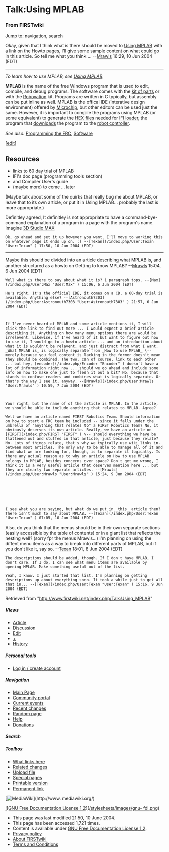 # Talk:Using MPLAB

### From FIRSTwiki

Jump to: navigation, search

Okay, given that I think what is there should be moved to [Using
MPLAB](/index.php/Using_MPLAB "Using MPLAB" ) with a link on the Howto pages,
I'll give some sample content on what could go in this article. So tell me
what you think ... --[Mrawls](/index.php/User:Mrawls "User:Mrawls" ) 16:29, 10
Jun 2004 (EDT)

* * *

_To learn how to use MPLAB, see [Using MPLAB](/index.php/Using_MPLAB "Using
MPLAB" )._

**MPLAB** is the name of the free Windows program that is used to edit, compile, and debug programs. The software comes with the [kit of parts](/index.php/Kit_of_parts "Kit of parts" ) or with the [Robovation](/index.php/Robovation "Robovation" ) kit. Programs are written in C typically, but assembly can be put inline as well. MPLAB is the offical IDE (interative design environment) offered by [Microchip](/index.php/Microchip "Microchip" ), but other editors can be used just the same. However, it is important to compile the programs using MPLAB (or some equivalent) to generate the [HEX files](/index.php?title=HEX_files&action=edit "HEX files" ) needed for [IFI loader](/index.php/IFI_loader "IFI loader" ), the program that [downloads](/index.php/Downloading_a_program "Downloading a program" ) the program to the [robot controller](/index.php/Robot_controller "Robot controller" ). 

_See also:_ [Programming the FRC](/index.php/Programming_the_FRC "Programming
the FRC" ), [Software](/index.php/Software "Software" )

[[edit](/index.php?title=Talk:Using_MPLAB&action=edit&section=1 "Edit section:
Resources" )]

## Resources

  * links to 60 day trial of MPLAB 
  * IFI's doc page (programming tools section) 
  * and Compiler User's guide 
  * (maybe more) to come ... later 

(Maybe talk about some of the quirks that really bug me about MPLAB, or leave
that to its own article, or put it in Using MPLAB... probably the last is more
appropriate.)

Definitley agreed, It definitley is not appropriate to have a command-bye-
command explanation of a program in a page with the program's name. Imagine
[3D Studio MAX](/index.php?title=3D_Studio_MAX&action=edit "3D Studio MAX" )

    Ok, go ahead and set it up however you want. I'll move to working this on whatever page it ends up on. :) --[Texan](/index.php/User:Texan "User:Texan" ) 17:50, 10 Jun 2004 (EDT) 

* * *

Maybe this should be divided into an article describing what MPLAB is, and
another structured as a howto on Getting to know MPLAB?
--[Mrawls](/index.php/User:Mrawls "User:Mrawls" ) 15:04, 6 Jun 2004 (EDT)

    Well what is there to say about what it is? 1 paragraph tops. --[Max](/index.php/User:Max "User:Max" ) 15:06, 6 Jun 2004 (EDT) 

    He's right. It's the official IDE, it comes on a CD, a 60-day trial is available. Anything else? --[Astronouth7303](/index.php/User:Astronouth7303 "User:Astronouth7303" ) 21:57, 6 Jun 2004 (EDT) 

    

    If I've never heard of MPLAB and some article mentions it, I will click the link to find out more ... I would expect a brief article describing it. Anything on how many menu options there are would be irrelevent. Likewise, if I've heard of it but want to figure out how to use it, I would go to a howto article ... and an introduction about what it is wouldn't be relavent, and just distract from what I want. _What MPLAB is_ is logically separate from _How to use MPLAB_ \-- merely because you feel content is lacking in the former doesn't mean they should be combined. The two, can of course, link to each other ... but hey, [encoder](/index.php/Encoder "Encoder" ) doesn't have a lot of information right now ... should we go ahead and include some info on how to make one just to flesh it out a bit? No, because that stands to confuse readers and combines what is logically separate. Or that's the way I see it, anyway. --[Mrawls](/index.php/User:Mrawls "User:Mrawls" ) 10:59, 7 Jun 2004 (EDT) 

    

    Your right, but the name of of the article is MPLAB. In the article, we should be able to include anything that relates to MPLAB. Agree? 

    Well we have an article named FIRST Robotics Team. Should information on how to start a FRC team be included -- since it falls under the umbrella of "anything that relates to" a FIRST Robotics Team? No, it obviously deserves its own article. Really, we have an article on [FIRST](/index.php/FIRST "FIRST" ) \-- should everything we have be flattened out and stuffed in that article, just because they relate? No. Lots of things relate, that's why we typically use wiki links in-between most articles. The only way to be able to manage all of it and find what we are looking for, though, is to separate it logically. Is there any actual reason as to why an article on How to use MPLAB belongs in MPLAB, besides concerns over space? Don't get me wrong, I think it is a very useful article that deserves mention here ... but they are clearly two separate articles. --[Mrawls](/index.php/User:Mrawls "User:Mrawls" ) 15:24, 9 Jun 2004 (EDT) 

    

    

    

    I see what you are saying, but what do we put in _this_ article then? There isn't much to say about MPLAB. --[Texan](/index.php/User:Texan "User:Texan" ) 07:05, 10 Jun 2004 (EDT) 

Also, do you think that the menus should be in their own separate sections
(easily accessible by the table of contents) or in a giant list that reflects
the nesting well? (sorry fpr the menus Mrawls...) I'm planning on using the
diffent menu items as a way to break into different parts of MPLAB, but if you
don't like it, say so. --[Texan](/index.php/User:Texan "User:Texan" ) 18:01, 8
Jun 2004 (EDT)

    

    

    The descriptions should be added, though. If I don't have MPLAB, I don't care. If I do, I can see what menu items are available by opening MPLAB. Make something useful out of the list. 

    Yeah, I know. I just started that list. I'm planning on getting descriptions up about everything soon. It took a while just to get all that in... --[Texan](/index.php/User:Texan "User:Texan" ) 15:16, 9 Jun 2004 (EDT) 

Retrieved from "<http://www.firstwiki.net/index.php/Talk:Using_MPLAB>"

##### Views

  * [Article](/index.php/Using_MPLAB)
  * [Discussion](/index.php/Talk:Using_MPLAB)
  * [Edit](/index.php?title=Talk:Using_MPLAB&action=edit)
  * [+](/index.php?title=Talk:Using_MPLAB&action=edit&section=new)
  * [History](/index.php?title=Talk:Using_MPLAB&action=history)

##### Personal tools

  * [Log in / create account](/index.php?title=Special:Userlogin&returnto=Talk:Using_MPLAB)

[](/index.php/Main_Page "Main Page" )

##### Navigation

  * [Main Page](/index.php/Main_Page)
  * [Community portal](/index.php/FIRSTwiki:Community_portal)
  * [Current events](/index.php/Current_events)
  * [Recent changes](/index.php/Special:Recentchanges)
  * [Random page](/index.php/Special:Random)
  * [Help](/index.php/Help:Contents)
  * [Donations](/index.php/FIRSTwiki:Site_support)

##### Search



##### Toolbox

  * [What links here](/index.php/Special:Whatlinkshere/Talk:Using_MPLAB)
  * [Related changes](/index.php/Special:Recentchangeslinked/Talk:Using_MPLAB)
  * [Upload file](/index.php/Special:Upload)
  * [Special pages](/index.php/Special:Specialpages)
  * [Printable version](/index.php?title=Talk:Using_MPLAB&printable=yes)
  * [Permanent link](/index.php?title=Talk:Using_MPLAB&oldid=39119)

[![MediaWiki](/skins/common/images/poweredby_mediawiki_88x31.png)](http://www.
mediawiki.org/)

[![GNU Free Documentation License 1.2](/stylesheets/images/gnu-
fdl.png)](http://www.gnu.org/copyleft/fdl.html)

  * This page was last modified 21:50, 10 June 2004.
  * This page has been accessed 1,721 times.
  * Content is available under [GNU Free Documentation License 1.2](http://www.gnu.org/copyleft/fdl.html "http://www.gnu.org/copyleft/fdl.html" ).
  * [Privacy policy](/index.php/FIRSTwiki:Privacy_policy "FIRSTwiki:Privacy policy" )
  * [About FIRSTwiki](/index.php/FIRSTwiki:About "FIRSTwiki:About" )
  * [Terms and Conditions](/index.php/FIRSTwiki:Terms_and_conditions "FIRSTwiki:Terms and conditions" )

